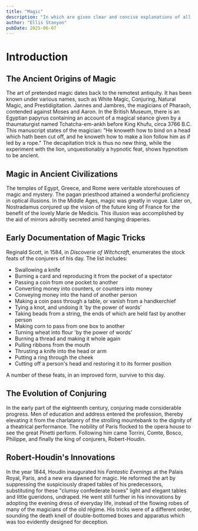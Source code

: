 ```yaml
---
title: "Magic"
description: "In which are given clear and concise explanations of all the well-known illusions as well as many new ones."
author: "Ellis Stanyon"
pubDate: 2025-06-07
---
```


# Introduction

## The Ancient Origins of Magic

The art of pretended magic dates back to the remotest antiquity. It has been known under various names, such as White Magic, Conjuring, Natural Magic, and Prestidigitation. Jannes and Jambres, the magicians of Pharaoh, contended against Moses and Aaron. In the British Museum, there is an Egyptian papyrus containing an account of a magical séance given by a thaumaturgist named Tchatcha-em-ankh before King Khufu, circa 3766 B.C. This manuscript states of the magician: "He knoweth how to bind on a head which hath been cut off, and he knoweth how to make a lion follow him as if led by a rope." The decapitation trick is thus no new thing, while the experiment with the lion, unquestionably a hypnotic feat, shows hypnotism to be ancient.

## Magic in Ancient Civilizations

The temples of Egypt, Greece, and Rome were veritable storehouses of magic and mystery. The pagan priesthood attained a wonderful proficiency in optical illusions. In the Middle Ages, magic was greatly in vogue. Later on, Nostradamus conjured up the vision of the future king of France for the benefit of the lovely Marie de Medicis. This illusion was accomplished by the aid of mirrors adroitly secreted amid hanging draperies.

## Early Documentation of Magic Tricks

Reginald Scott, in 1584, in *Discoverie of Witchcraft*, enumerates the stock feats of the conjurers of his day. The list includes:

- Swallowing a knife
- Burning a card and reproducing it from the pocket of a spectator
- Passing a coin from one pocket to another
- Converting money into counters, or counters into money
- Conveying money into the hand of another person
- Making a coin pass through a table, or vanish from a handkerchief
- Tying a knot, and undoing it 'by the power of words'
- Taking beads from a string, the ends of which are held fast by another person
- Making corn to pass from one box to another
- Turning wheat into flour 'by the power of words'
- Burning a thread and making it whole again
- Pulling ribbons from the mouth
- Thrusting a knife into the head or arm
- Putting a ring through the cheek
- Cutting off a person's head and restoring it to its former position

A number of these feats, in an improved form, survive to this day.

## The Evolution of Conjuring

In the early part of the eighteenth century, conjuring made considerable progress. Men of education and address entered the profession, thereby elevating it from the charlatanry of the strolling mountebank to the dignity of a theatrical performance. The nobility of Paris flocked to the opera house to see the great Pinetti perform. Following him came Torrini, Comte, Bosco, Philippe, and finally the king of conjurers, Robert-Houdin.

## Robert-Houdin's Innovations

In the year 1844, Houdin inaugurated his *Fantastic Evenings* at the Palais Royal, Paris, and a new era dawned for magic. He reformed the art by suppressing the suspiciously draped tables of his predecessors, substituting for these "clumsy confederate boxes" light and elegant tables and little gueridons, undraped. He went still further in his innovations by adopting the evening dress of everyday life, instead of the flowing robes of many of the magicians of the old régime. His tricks were of a different order, sounding the death knell of double-bottomed boxes and apparatus which was too evidently designed for deception.


